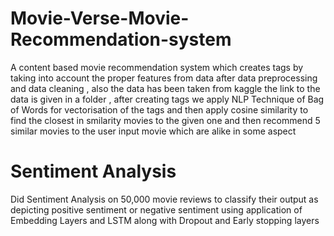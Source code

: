 # Movie-Verse-Movie-Recommendation-system
A content based movie recommendation system which creates tags by taking into account the proper features from data after data preprocessing and data cleaning , also the data has been taken from kaggle the link to the data is given in a folder , after creating tags we apply NLP Technique of Bag of Words for vectorisation of the tags and then apply cosine similarity to find the closest in smilarity movies to the given one and then recommend 5 similar movies to the user input movie which are alike in some aspect  

# Sentiment Analysis 
Did Sentiment Analysis on 50,000 movie reviews to classify their output as depicting positive sentiment or negative sentiment using application of Embedding Layers and LSTM along with Dropout and Early stopping layers
